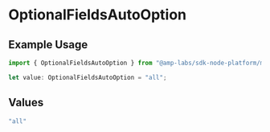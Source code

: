 # OptionalFieldsAutoOption

## Example Usage

```typescript
import { OptionalFieldsAutoOption } from "@amp-labs/sdk-node-platform/models/operations";

let value: OptionalFieldsAutoOption = "all";
```

## Values

```typescript
"all"
```